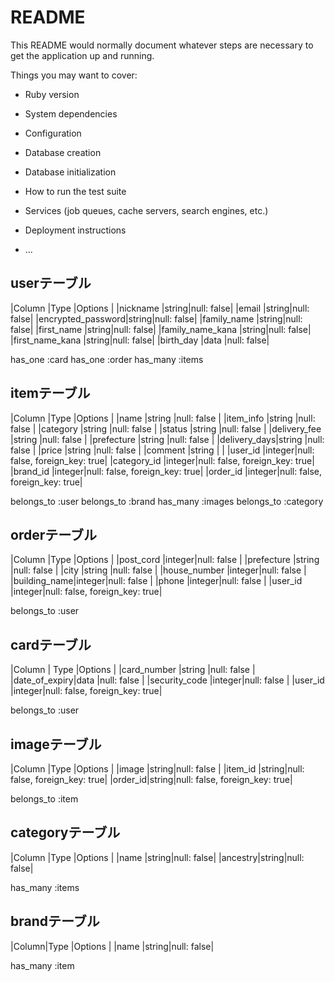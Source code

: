# README

This README would normally document whatever steps are necessary to get the
application up and running.

Things you may want to cover:

* Ruby version

* System dependencies

* Configuration

* Database creation

* Database initialization

* How to run the test suite

* Services (job queues, cache servers, search engines, etc.)

* Deployment instructions

* ...

## userテーブル
|Column            |Type  |Options    |
|nickname          |string|null: false|
|email             |string|null: false|
|encrypted_password|string|null: false|
|family_name       |string|null: false|
|first_name        |string|null: false|
|family_name_kana  |string|null: false|
|first_name_kana   |string|null: false|
|birth_day         |data  |null: false|

has_one :card
has_one :order
has_many :items

## itemテーブル
|Column       |Type   |Options                       |
|name         |string |null: false                   |
|item_info    |string |null: false                   |
|category     |string |null: false                   |
|status       |string |null: false                   |
|delivery_fee |string |null: false                   |
|prefecture   |string |null: false                   |
|delivery_days|string |null: false                   |
|price        |string |null: false                   |
|comment      |string |                              |
|user_id      |integer|null: false, foreign_key: true|
|category_id  |integer|null: false, foreign_key: true|
|brand_id     |integer|null: false, foreign_key: true|
|order_id     |integer|null: false, foreign_key: true|

belongs_to :user
belongs_to :brand
has_many :images
belongs_to :category

## orderテーブル
|Column       |Type   |Options                       |
|post_cord    |integer|null: false                   |
|prefecture   |string |null: false                   |
|city         |string |null: false                   |
|house_number |integer|null: false                   |
|building_name|integer|null: false                   |
|phone        |integer|null: false                   |
|user_id      |integer|null: false, foreign_key: true|

belongs_to :user

## cardテーブル
|Column        | Type  |Options                       |
|card_number   |string |null: false                   |
|date_of_expiry|data   |null: false                   |
|security_code |integer|null: false                   |
|user_id       |integer|null: false, foreign_key: true|

belongs_to :user

## imageテーブル
|Column  |Type  |Options                       |
|image   |string|null: false                   |
|item_id |string|null: false, foreign_key: true|
|order_id|string|null: false, foreign_key: true|

belongs_to :item

## categoryテーブル
|Column  |Type  |Options    |
|name    |string|null: false|
|ancestry|string|null: false|

has_many :items

## brandテーブル
|Column|Type  |Options    |
|name  |string|null: false|

has_many :item